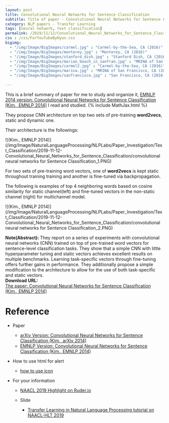 ```yaml
---
layout: post
title: Convolutional Neural Networks for Sentence Classification
subtitle: Title of paper - Convolutional Neural Networks for Sentence Classification
category: NLP papers - Transfer Learning
tags: [neural network, text classification]
permalink: /2019/11/12/Convolutional_Neural_Networks_for_Sentence_Classification/
css : /css/ForYouTubeByHyun.css
bigimg: 
  - "/img/Image/BigImages/carmel.jpg" : "Carmel-by-the-Sea, CA (2016)"
  - "/img/Image/BigImages/monterey.jpg" : "Monterey, CA (2016)"
  - "/img/Image/BigImages/stanford_dish.jpg" : "Stanford Dish, CA (2016)"
  - "/img/Image/BigImages/marian_beach_in_sanfran.jpg" : "MRINA of San Francisco, CA (2016)"
  - "/img/Image/BigImages/carmel2.jpg" : "Carmel-by-the-Sea, CA (2016)"
  - "/img/Image/BigImages/marina.jpg" : "MRINA of San Francisco, CA (2016)"
  - "/img/Image/BigImages/sanfrancisco.jpg" : "San Francisco, CA (2016)"
  
---
```


This is a brief summary of paper for me to study and organize it, [EMNLP 2014 version: Convolutional Neural Networks for Sentence Classification (Kim., EMNLP 2014)](https://www.aclweb.org/anthology/D14-1181/) I read and studied. 
{% include MathJax.html %}

They propose CNN architecture on top two sets of pre-training **word2vecs**, static and dynamic one.  

Their architecture is the followings: 

![(Kim., EMNLP 2014)](/img/Image/NaturalLanguageProcessing/NLPLabs/Paper_Investigation/Text_Classification/2019-11-12-Convolutional_Neural_Networks_for_Sentence_Classification/convolutional neural networks for Sentence Classification_1.PNG)

For two sets of pre-training word vectors, one of **word2vecs** is kept static throughout training training and another is fine-tuned via backpropagation. 

The following is examples of top 4 neighboring words based on cosine similarity for static channel(left) and fine-tuned vectors in the non-static channel (right) for multichannel model.

![(Kim., EMNLP 2014)](/img/Image/NaturalLanguageProcessing/NLPLabs/Paper_Investigation/Text_Classification/2019-11-12-Convolutional_Neural_Networks_for_Sentence_Classification/convolutional neural networks for Sentence Classification_2.PNG)

<div class="alert alert-info" role="alert"><i class="fa fa-info-circle"></i> <b>Note(Abstract): </b>
They report on a series of experiments with convolutional neural networks (CNN) trained on top of pre-trained word vectors for sentence-level classification tasks. They show that a simple CNN with little hyperparameter tuning and static vectors achieves excellent results on multiple benchmarks. Learning task-specific vectors through fine-tuning offers further gains in performance. They additionally propose a simple modification to the architecture to allow for the use of both task-specific and static vectors.
</div>
    
<div class="alert alert-success" role="alert"><i class="fa fa-paperclip fa-lg"></i> <b>Download URL: </b><br>
  <a href="https://www.aclweb.org/anthology/D14-1181/">The paper: Convolutional Neural Networks for Sentence Classification (Kim., EMNLP 2014)</a>
</div>

# Reference 

- Paper 
  - [arXiv Version: Convolutional Neural Networks for Sentence Classification (Kim., arXiv 2014)](https://arxiv.org/abs/1408.5882)
  - [EMNLP Version: Convolutional Neural Networks for Sentence Classification (Kim., EMNLP 2014)](https://www.aclweb.org/anthology/D14-1181/)
  
- How to use html for alert
  - [how to use icon](http://idratherbewriting.com/documentation-theme-jekyll/mydoc_icons.html)
    
- For your information
  - [NAACL 2019 Highlight on Ruder.io](http://ruder.io/naacl2019/)
  
  - Slide 
    - [Transfer Learning in Natural Language Processing tutorial on NAACL-HLT 2019](https://docs.google.com/presentation/d/1fIhGikFPnb7G5kr58OvYC3GN4io7MznnM0aAgadvJfc/edit#slide=id.g5888218f39_177_4)
































